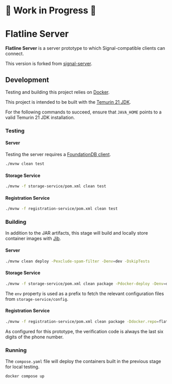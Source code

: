# 🚧 Work in Progress 🚧

# Flatline Server

**Flatline Server** is a server prototype to which Signal-compatible clients can connect.

This version is forked from [signal-server](https://github.com/signalapp/Signal-Server).

## Development

Testing and building this project relies on [Docker](https://docs.docker.com/engine/install/).

This project is intended to be built with the [Temurin 21 JDK](https://adoptium.net/installation/).

For the following commands to succeed, ensure that `JAVA_HOME` points to a valid Temurin 21 JDK installation.

### Testing

#### Server

Testing the server requires a [FoundationDB client](https://apple.github.io/foundationdb/getting-started-linux.html).

```bash
./mvnw clean test
```

#### Storage Service

```bash
./mvnw -f storage-service/pom.xml clean test
```

#### Registration Service

```bash
./mvnw -f registration-service/pom.xml clean test
```

### Building

In addition to the JAR artifacts, this stage will build and locally store container images with
[Jib](https://github.com/GoogleContainerTools/jib).

#### Server

```bash
./mvnw clean deploy -Pexclude-spam-filter -Denv=dev -DskipTests
```

#### Storage Service

```bash
./mvnw -f storage-service/pom.xml clean package -Pdocker-deploy -Denv=dev -DskipTests
```

The `env` property is used as a prefix to fetch the relevant configuration files from `storage-service/config`.

#### Registration Service

```bash
./mvnw -f registration-service/pom.xml clean package -Ddocker.repo=flatline-registration-service -Denv=dev -DskipTests
```

As configured for this prototype, the verification code is always the last six digits of the phone number.

### Running

The `compose.yaml` file will deploy the containers built in the previous stage for local testing.

```bash
docker compose up
```
